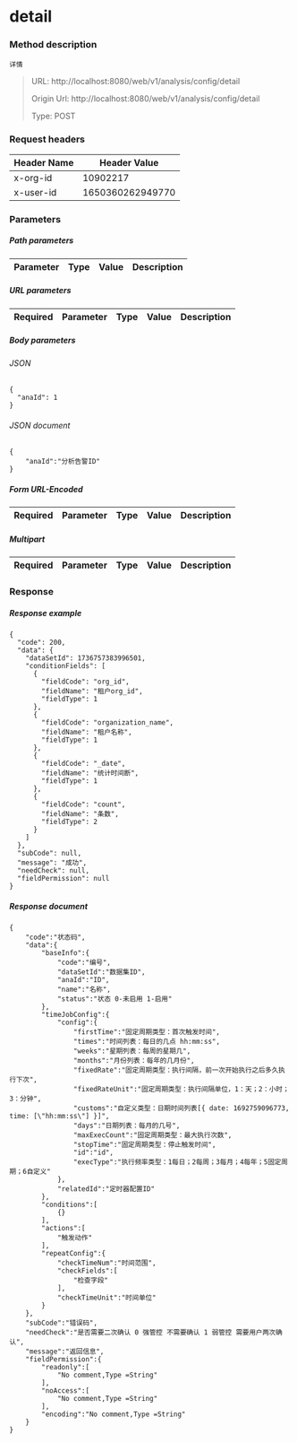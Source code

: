# detail

### Method description

```
详情
```

> URL: http://localhost:8080/web/v1/analysis/config/detail
>
> Origin Url: http://localhost:8080/web/v1/analysis/config/detail
>
> Type: POST


### Request headers

|Header Name| Header Value|
|---------|------|
|x-org-id|10902217|
|x-user-id|1650360262949770|

### Parameters

##### Path parameters

| Parameter | Type | Value | Description |
|---------|------|------|------------|


##### URL parameters

|Required| Parameter | Type | Value | Description |
|---------|---------|------|------|------------|


##### Body parameters

###### JSON

```
{
  "anaId": 1
}
```

###### JSON document

```
{
	"anaId":"分析告警ID"
}
```


##### Form URL-Encoded
|Required| Parameter | Type | Value | Description |
|---------|---------|------|------|------------|


##### Multipart
|Required | Parameter | Type | Value | Description |
|---------|---------|------|------|------------|


### Response

##### Response example

```
{
  "code": 200,
  "data": {
    "dataSetId": 1736757383996501,
    "conditionFields": [
      {
        "fieldCode": "org_id",
        "fieldName": "租户org_id",
        "fieldType": 1
      },
      {
        "fieldCode": "organization_name",
        "fieldName": "租户名称",
        "fieldType": 1
      },
      {
        "fieldCode": "_date",
        "fieldName": "统计时间断",
        "fieldType": 1
      },
      {
        "fieldCode": "count",
        "fieldName": "条数",
        "fieldType": 2
      }
    ]
  },
  "subCode": null,
  "message": "成功",
  "needCheck": null,
  "fieldPermission": null
}
```

##### Response document
```
{
	"code":"状态码",
	"data":{
		"baseInfo":{
			"code":"编号",
			"dataSetId":"数据集ID",
			"anaId":"ID",
			"name":"名称",
			"status":"状态 0-未启用 1-启用"
		},
		"timeJobConfig":{
			"config":{
				"firstTime":"固定周期类型：首次触发时间",
				"times":"时间列表：每日的几点 hh:mm:ss",
				"weeks":"星期列表：每周的星期几",
				"months":"月份列表：每年的几月份",
				"fixedRate":"固定周期类型：执行间隔，前一次开始执行之后多久执行下次",
				"fixedRateUnit":"固定周期类型：执行间隔单位，1：天；2：小时；3：分钟",
				"customs":"自定义类型：日期时间列表[{ date: 1692759096773, time: [\"hh:mm:ss\"] }]",
				"days":"日期列表：每月的几号",
				"maxExecCount":"固定周期类型：最大执行次数",
				"stopTime":"固定周期类型：停止触发时间",
				"id":"id",
				"execType":"执行频率类型：1每日；2每周；3每月；4每年；5固定周期；6自定义"
			},
			"relatedId":"定时器配置ID"
		},
		"conditions":[
			{}
		],
		"actions":[
			"触发动作"
		],
		"repeatConfig":{
			"checkTimeNum":"时间范围",
			"checkFields":[
				"检查字段"
			],
			"checkTimeUnit":"时间单位"
		}
	},
	"subCode":"错误码",
	"needCheck":"是否需要二次确认 0 强管控 不需要确认 1 弱管控 需要用户两次确认",
	"message":"返回信息",
	"fieldPermission":{
		"readonly":[
			"No comment,Type =String"
		],
		"noAccess":[
			"No comment,Type =String"
		],
		"encoding":"No comment,Type =String"
	}
}
```


